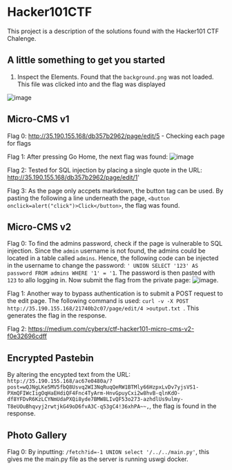 # Hacker101CTF

This project is a description of the solutions found with the Hacker101 CTF Chalenge.

## 	A little something to get you started

1. Inspect the Elements. Found that the ``background.png`` was not loaded. This file was clicked into and the flag was displayed

![image](https://user-images.githubusercontent.com/39514108/152901934-299ee408-6695-4436-a85b-e71128baf56b.png)

## 	Micro-CMS v1

Flag 0: http://35.190.155.168/db357b2962/page/edit/5 - Checking each page for flags

Flag 1: After pressing Go Home, the next flag was found: ![image](https://user-images.githubusercontent.com/39514108/152902941-21bd8698-3000-4e96-8485-78519944684d.png)

Flag 2: Tested for SQL injection by placing a single quote in the URL: http://35.190.155.168/db357b2962/page/edit/1'

Flag 3: As the page only accpets markdown, the button tag can be used. By pasting the following a line underneath the page, ``<button onclick=alert("click")>Click</button>``, the flag was found.

## Micro-CMS v2

Flag 0: To find the admins password, check if the page is vulnerable to SQL injection. Since the `admin` username is not found, the admins could be located in a table called ``admins``. Hence, the following code can be injected in the username to change the password: ``' UNION SELECT '123' AS password FROM admins WHERE '1' = '1``. The password is then pasted with ``123`` to allo logging in. Now submit the flag from the private page: ![image](https://user-images.githubusercontent.com/39514108/152906343-7e67f524-e583-45d8-a9ec-dec0255a83a2.png).

Flag 1: Another way to bypass authentication is to submit a POST request to the edit page. The following command is used: ``curl -v -X POST http://35.190.155.168/21740b2c07/page/edit/4 >output.txt ``. This generates the flag in the response.

Flag 2: https://medium.com/cyberx/ctf-hacker101-micro-cms-v2-f0e32696cdff

## Encrypted Pastebin

By altering the encypted text from the URL: ``http://35.190.155.168/ac67e0480a/?post=wQJNgLKe5MV5fbQ8Usvq2WI3NqRuqQeRW1BTMly66HzpxLvDv7yjsVS1-PXmQFIWcIigOqHaEHdiQF4Fnc4TyArm-HnvGpuyCxi2w8hvB-qlnKdO-df8YFDvR6KzLCYNmUdaPXQi8yde7BMW8LIvQF53o273-azhdlUs9ulmy-T8eUOuBhqvyj2rwtjkG49oD6fvA3C-q53gC4!36xhPA~~,``, the flag is found in the response.

## Photo Gallery

Flag 0: By inputting: ``/fetch?id=-1 UNION select '/../../main.py'``, this gives me the main.py file as the server is running uswgi docker. 

